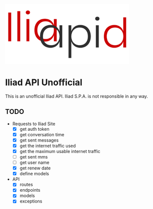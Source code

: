 <img src="https://raw.githubusercontent.com/BrockDeveloper/Iliad-API-Unofficial/main/assets/logo.jpg" width="400"/>

# Iliad API Unofficial
This is an unofficial Iliad API. Iliad S.P.A. is not responsible in any way.


## TODO
- Requests to Iliad Site
  - [x] get auth token
  - [x] get conversation time
  - [x] get sent messages
  - [x] get the internet traffic used
  - [x] get the maximum usable internet traffic
  - [ ] get sent mms
  - [ ] get user name
  - [x] get renew date
  - [x] define models
- API
  - [x] routes
  - [x] endpoints
  - [x] models
  - [x] exceptions

